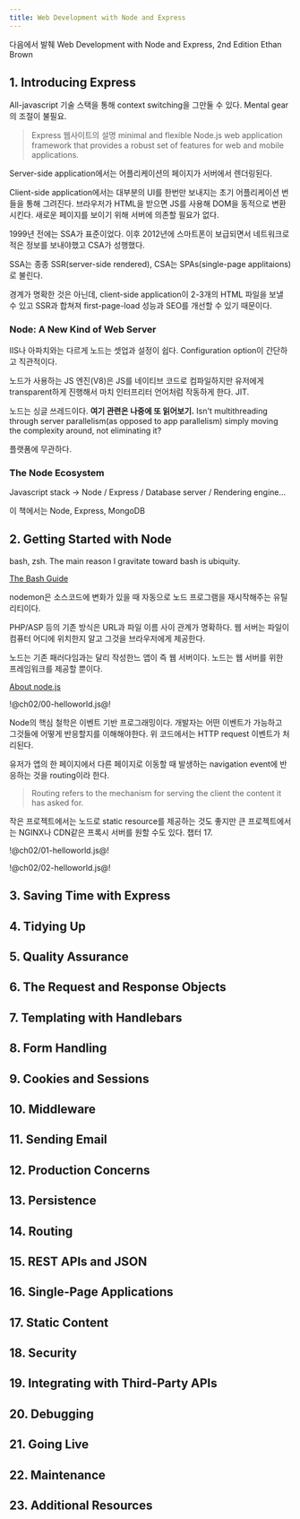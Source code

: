 ```yaml
---
title: Web Development with Node and Express
---
```


다음에서 발췌 Web Development with Node and Express, 2nd Edition Ethan Brown

## 1. Introducing Express

All-javascript 기술 스택을 통해 context switching을 그만둘 수 있다. Mental gear의 조절이 불필요.

> Express 웹사이트의 설명 minimal and flexible Node.js web application framework that provides a robust set of features for web and mobile applications.

Server-side application에서는 어플리케이션의 페이지가 서버에서 렌더링된다.

Client-side application에서는 대부분의 UI를 한번만 보내지는 초기 어플리케이션 번들을 통해 그려진다. 브라우저가 HTML을 받으면 JS를 사용해 DOM을 동적으로 변환시킨다. 새로운 페이지를 보이기 위해 서버에 의존할 필요가 없다.

1999년 전에는 SSA가 표준이었다. 이후 2012년에 스마트폰이 보급되면서 네트워크로 적은 정보를 보내야했고 CSA가 성행했다.

SSA는 종종 SSR(server-side rendered), CSA는 SPAs(single-page applitaions)로 불린다.

경계가 명확한 것은 아닌데, client-side application이 2-3개의 HTML 파일을 보낼 수 있고 SSR과 합쳐져 first-page-load 성능과 SEO를 개선할 수 있기 때문이다.

### Node: A New Kind of Web Server

IIS나 아파치와는 다르게 노드는 셋업과 설정이 쉽다. Configuration option이 간단하고 직관적이다.

노드가 사용하는 JS 엔진(V8)은 JS를 네이티브 코드로 컴파일하지만 유저에게 transparent하게 진행해서 마치 인터프리터 언어처럼 작동하게 한다. JIT.

노드는 싱글 쓰레드이다. **여기 관련은 나중에 또 읽어보기.** Isn't multithreading through server parallelism(as opposed to app parallelism) simply moving the complexity around, not eliminating it?

플랫폼에 무관하다.

### The Node Ecosystem

Javascript stack -> Node / Express / Database server / Rendering engine...

이 책에서는 Node, Express, MongoDB

## 2. Getting Started with Node

bash, zsh. The main reason I gravitate toward bash is ubiquity.

[The Bash Guide](https://guide.bash.academy/)

nodemon은 소스코드에 변화가 있을 때 자동으로 노드 프로그램을 재시작해주는 유틸리티이다. 

PHP/ASP 등의 기존 방식은 URL과 파일 이름 사이 관계가 명확하다. 웹 서버는 파일이 컴퓨터 어디에 위치한지 알고 그것을 브라우저에게 제공한다. 

노드는 기존 패러다임과는 달리 작성한느 앱이 즉 웹 서버이다. 노드는 웹 서버를 위한 프레임워크를 제공할 뿐이다. 

[About node.js](https://nodejs.org/en/about/)

!@ch02/00-helloworld.js@!

Node의 핵심 철학은 이벤트 기반 프로그래밍이다. 개발자는 어떤 이벤트가 가능하고 그것들에 어떻게 반응할지를 이해해야한다. 위 코드에서는 HTTP request 이벤트가 처리된다. 

유저가 앱의 한 페이지에서 다른 페이지로 이동할 때 발생하는 navigation event에 반응하는 것을 routing이라 한다. 

> Routing refers to the mechanism for serving the client the content it has asked for. 

작은 프로젝트에서는 노드로 static resource를 제공하는 것도 좋지만 큰 프로젝트에서는 NGINX나 CDN같은 프록시 서버를 원할 수도 있다. 챕터 17.

!@ch02/01-helloworld.js@!

!@ch02/02-helloworld.js@!

## 3. Saving Time with Express

## 4. Tidying Up

## 5. Quality Assurance

## 6. The Request and Response Objects

## 7. Templating with Handlebars

## 8. Form Handling

## 9. Cookies and Sessions

## 10. Middleware

## 11. Sending Email

## 12. Production Concerns

## 13. Persistence

## 14. Routing

## 15. REST APIs and JSON

## 16. Single-Page Applications

## 17. Static Content

## 18. Security

## 19. Integrating with Third-Party APIs

## 20. Debugging

## 21. Going Live

## 22. Maintenance

## 23. Additional Resources
